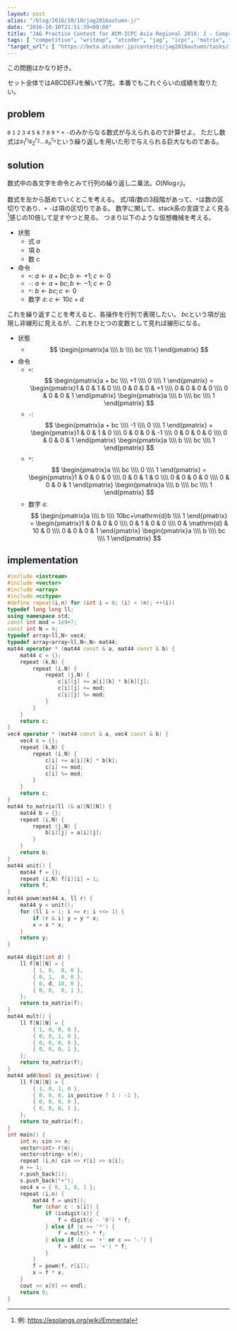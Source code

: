 ```yaml
---
layout: post
alias: "/blog/2016/10/10/jag2016autumn-j/"
date: "2016-10-10T21:51:39+09:00"
title: "JAG Practice Contest for ACM-ICPC Asia Regional 2016: J - Compressed Formula"
tags: [ "competitive", "writeup", "atcoder", "jag", "icpc", "matrix", "exponentiation-by-squaring" ]
"target_url": [ "https://beta.atcoder.jp/contests/jag2016autumn/tasks/icpc2016autumn_j" ]
---
```


この問題はかなり好き。

セット全体ではABCDEFJを解いて$7$完。本番でもこれぐらいの成績を取りたい。

## problem

`0` `1` `2` `3` `4` `5` `6` `7` `8` `9` `*` `+` `-`のみからなる数式が与えられるので計算せよ。
ただし数式は$s_1^{r_1} s_2^{r_2} \dots s_n^{r_n}$という繰り返しを用いた形で与えられる巨大なものである。

## solution

数式中の各文字を命令とみて行列の繰り返し二乗法。$O(N \log r_i)$。

数式を左から舐めていくとこを考える。
式/項/数の3段階があって、`*`は数の区切りであり、`+` `-`は項の区切りである。
数字に関して、stack系の言語でよく見る[^1]感じの$10$倍して足すやつと見る。
つまり以下のような仮想機械を考える。

-   状態
    -   式 $a$
    -   項 $b$
    -   数 $c$
-   命令
    -   `+`: $a \gets a+bc ; b \gets +1 ; c \gets 0$
    -   `-`: $a \gets a+bc ; b \gets -1 ; c \gets 0$
    -   `*`: $b \gets bc ; c \gets 0$
    -   数字 `d`: $c \gets 10c + d$

これを繰り返すことを考えると、各操作を行列で表現したい。
$bc$という項が出現し非線形に見えるが、これをひとつの変数として見れば線形になる。

-   状態
    -   $$ \begin{pmatrix}a \\\\ b \\\\ bc \\\\ 1 \end{pmatrix} $$
-   命令
    -   `+`: $$ \begin{pmatrix}a + bc \\\\ +1 \\\\ 0 \\\\ 1 \end{pmatrix} = \begin{pmatrix}1 & 0 & 1 & 0 \\\\ 0 & 0 & 0 & +1 \\\\ 0 & 0 & 0 & 0 \\\\ 0 & 0 & 0 & 1 \end{pmatrix} \begin{pmatrix}a \\\\ b \\\\ bc \\\\ 1 \end{pmatrix} $$
    -   `-`: $$ \begin{pmatrix}a + bc \\\\ -1 \\\\ 0 \\\\ 1 \end{pmatrix} = \begin{pmatrix}1 & 0 & 1 & 0 \\\\ 0 & 0 & 0 & -1 \\\\ 0 & 0 & 0 & 0 \\\\ 0 & 0 & 0 & 1 \end{pmatrix} \begin{pmatrix}a \\\\ b \\\\ bc \\\\ 1 \end{pmatrix} $$
    -   `*`: $$ \begin{pmatrix}a \\\\ bc \\\\ 0 \\\\ 1 \end{pmatrix} = \begin{pmatrix}1 & 0 & 0 & 0 \\\\ 0 & 0 & 1 & 0 \\\\ 0 & 0 & 0 & 0 \\\\ 0 & 0 & 0 & 1 \end{pmatrix} \begin{pmatrix}a \\\\ b \\\\ bc \\\\ 1 \end{pmatrix} $$
    -   数字 `d`: $$ \begin{pmatrix}a \\\\ b \\\\ 10bc+\mathrm{d}b \\\\ 1 \end{pmatrix} = \begin{pmatrix}1 & 0 & 0 & 0 \\\\ 0 & 1 & 0 & 0 \\\\ 0 & \mathrm{d} & 10 & 0 \\\\ 0 & 0 & 0 & 1 \end{pmatrix} \begin{pmatrix}a \\\\ b \\\\ bc \\\\ 1 \end{pmatrix} $$

## implementation

``` c++
#include <iostream>
#include <vector>
#include <array>
#include <cctype>
#define repeat(i,n) for (int i = 0; (i) < (n); ++(i))
typedef long long ll;
using namespace std;
const int mod = 1e9+7;
const int N = 4;
typedef array<ll,N> vec4;
typedef array<array<ll,N>,N> mat44;
mat44 operator * (mat44 const & a, mat44 const & b) {
    mat44 c = {};
    repeat (k,N) {
        repeat (i,N) {
            repeat (j,N) {
                c[i][j] += a[i][k] * b[k][j];
                c[i][j] += mod;
                c[i][j] %= mod;
            }
        }
    }
    return c;
}
vec4 operator * (mat44 const & a, vec4 const & b) {
    vec4 c = {};
    repeat (k,N) {
        repeat (i,N) {
            c[i] += a[i][k] * b[k];
            c[i] += mod;
            c[i] %= mod;
        }
    }
    return c;
}
mat44 to_matrix(ll (& a)[N][N]) {
    mat44 b = {};
    repeat (i,N) {
        repeat (j,N) {
            b[i][j] = a[i][j];
        }
    }
    return b;
}
mat44 unit() {
    mat44 f = {};
    repeat (i,N) f[i][i] = 1;
    return f;
}
mat44 powm(mat44 x, ll r) {
    mat44 y = unit();
    for (ll i = 1; i <= r; i <<= 1) {
        if (r & i) y = y * x;
        x = x * x;
    }
    return y;
}

mat44 digit(int d) {
    ll f[N][N] = {
        { 1, 0,  0, 0 },
        { 0, 1,  0, 0 },
        { 0, d, 10, 0 },
        { 0, 0,  0, 1 },
    };
    return to_matrix(f);
}
mat44 mult() {
    ll f[N][N] = {
        { 1, 0, 0, 0 },
        { 0, 0, 1, 0 },
        { 0, 0, 0, 0 },
        { 0, 0, 0, 1 },
    };
    return to_matrix(f);
}
mat44 add(bool is_positive) {
    ll f[N][N] = {
        { 1, 0, 1, 0 },
        { 0, 0, 0, is_positive ? 1 : -1 },
        { 0, 0, 0, 0 },
        { 0, 0, 0, 1 },
    };
    return to_matrix(f);
}
int main() {
    int n; cin >> n;
    vector<int> r(n);
    vector<string> s(n);
    repeat (i,n) cin >> r[i] >> s[i];
    n += 1;
    r.push_back(1);
    s.push_back("+");
    vec4 x = { 0, 1, 0, 1 };
    repeat (i,n) {
        mat44 f = unit();
        for (char c : s[i]) {
            if (isdigit(c)) {
                f = digit(c - '0') * f;
            } else if (c == '*') {
                f = mult() * f;
            } else if (c == '+' or c == '-') {
                f = add(c == '+') * f;
            }
        }
        f = powm(f, r[i]);
        x = f * x;
    }
    cout << x[0] << endl;
    return 0;
}
```

[^1]: 例: <https://esolangs.org/wiki/Emmental>
